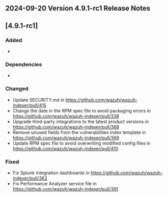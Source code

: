 ## 2024-09-20 Version 4.9.1-rc1 Release Notes

## [4.9.1-rc1]
### Added
-

### Dependencies
- 

### Changed
* Update SECURITY.md in https://github.com/wazuh/wazuh-indexer/pull/415
* Change the date in the RPM spec file to avoid packaging errors in https://github.com/wazuh/wazuh-indexer/pull/338
* Upgrade third-party integrations to the latest product versions in https://github.com/wazuh/wazuh-indexer/pull/368
* Remove unused fields from the vulnerabilities index template in https://github.com/wazuh/wazuh-indexer/pull/369
* Update RPM spec file to avoid overwriting modified config files in https://github.com/wazuh/wazuh-indexer/pull/410

### Fixed
* Fix Splunk integration dashboards in https://github.com/wazuh/wazuh-indexer/pull/362
* Fix Performance Analyzer service file in https://github.com/wazuh/wazuh-indexer/pull/391
